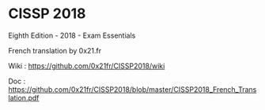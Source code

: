 # CISSP 2018

Eighth Edition - 2018 - Exam Essentials

French translation by 0x21.fr

Wiki : https://github.com/0x21fr/CISSP2018/wiki

Doc : https://github.com/0x21fr/CISSP2018/blob/master/CISSP2018_French_Translation.pdf
